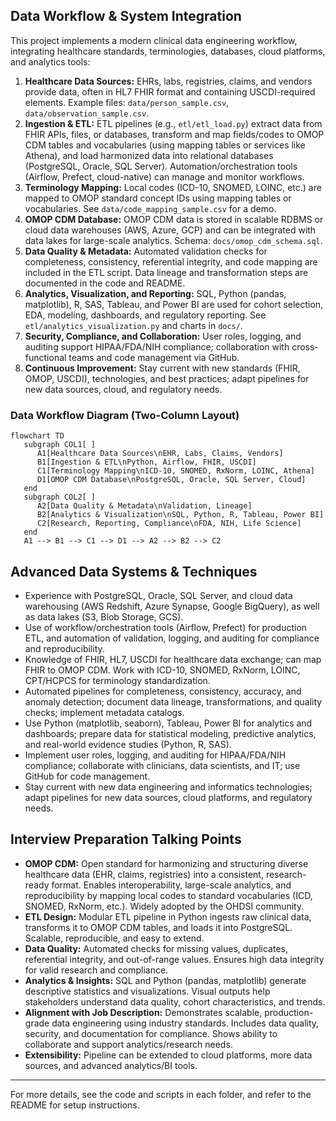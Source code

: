 ## Data Workflow & System Integration

This project implements a modern clinical data engineering workflow, integrating healthcare standards, terminologies, databases, cloud platforms, and analytics tools:

1. **Healthcare Data Sources:** EHRs, labs, registries, claims, and vendors provide data, often in HL7 FHIR format and containing USCDI-required elements. Example files: `data/person_sample.csv`, `data/observation_sample.csv`.
2. **Ingestion & ETL:** ETL pipelines (e.g., `etl/etl_load.py`) extract data from FHIR APIs, files, or databases, transform and map fields/codes to OMOP CDM tables and vocabularies (using mapping tables or services like Athena), and load harmonized data into relational databases (PostgreSQL, Oracle, SQL Server). Automation/orchestration tools (Airflow, Prefect, cloud-native) can manage and monitor workflows.
3. **Terminology Mapping:** Local codes (ICD-10, SNOMED, LOINC, etc.) are mapped to OMOP standard concept IDs using mapping tables or vocabularies. See `data/code_mapping_sample.csv` for a demo.
4. **OMOP CDM Database:** OMOP CDM data is stored in scalable RDBMS or cloud data warehouses (AWS, Azure, GCP) and can be integrated with data lakes for large-scale analytics. Schema: `docs/omop_cdm_schema.sql`.
5. **Data Quality & Metadata:** Automated validation checks for completeness, consistency, referential integrity, and code mapping are included in the ETL script. Data lineage and transformation steps are documented in the code and README.
6. **Analytics, Visualization, and Reporting:** SQL, Python (pandas, matplotlib), R, SAS, Tableau, and Power BI are used for cohort selection, EDA, modeling, dashboards, and regulatory reporting. See `etl/analytics_visualization.py` and charts in `docs/`.
7. **Security, Compliance, and Collaboration:** User roles, logging, and auditing support HIPAA/FDA/NIH compliance; collaboration with cross-functional teams and code management via GitHub.
8. **Continuous Improvement:** Stay current with new standards (FHIR, OMOP, USCDI), technologies, and best practices; adapt pipelines for new data sources, cloud, and regulatory needs.

### Data Workflow Diagram (Two-Column Layout)

```mermaid
flowchart TD
   subgraph COL1[ ]
      A1[Healthcare Data Sources\nEHR, Labs, Claims, Vendors]
      B1[Ingestion & ETL\nPython, Airflow, FHIR, USCDI]
      C1[Terminology Mapping\nICD-10, SNOMED, RxNorm, LOINC, Athena]
      D1[OMOP CDM Database\nPostgreSQL, Oracle, SQL Server, Cloud]
   end
   subgraph COL2[ ]
      A2[Data Quality & Metadata\nValidation, Lineage]
      B2[Analytics & Visualization\nSQL, Python, R, Tableau, Power BI]
      C2[Research, Reporting, Compliance\nFDA, NIH, Life Science]
   end
   A1 --> B1 --> C1 --> D1 --> A2 --> B2 --> C2
```
## Advanced Data Systems & Techniques

- Experience with PostgreSQL, Oracle, SQL Server, and cloud data warehousing (AWS Redshift, Azure Synapse, Google BigQuery), as well as data lakes (S3, Blob Storage, GCS).
- Use of workflow/orchestration tools (Airflow, Prefect) for production ETL, and automation of validation, logging, and auditing for compliance and reproducibility.
- Knowledge of FHIR, HL7, USCDI for healthcare data exchange; can map FHIR to OMOP CDM. Work with ICD-10, SNOMED, RxNorm, LOINC, CPT/HCPCS for terminology standardization.
- Automated pipelines for completeness, consistency, accuracy, and anomaly detection; document data lineage, transformations, and quality checks; implement metadata catalogs.
- Use Python (matplotlib, seaborn), Tableau, Power BI for analytics and dashboards; prepare data for statistical modeling, predictive analytics, and real-world evidence studies (Python, R, SAS).
- Implement user roles, logging, and auditing for HIPAA/FDA/NIH compliance; collaborate with clinicians, data scientists, and IT; use GitHub for code management.
- Stay current with new data engineering and informatics technologies; adapt pipelines for new data sources, cloud platforms, and regulatory needs.

## Interview Preparation Talking Points

- **OMOP CDM:** Open standard for harmonizing and structuring diverse healthcare data (EHR, claims, registries) into a consistent, research-ready format. Enables interoperability, large-scale analytics, and reproducibility by mapping local codes to standard vocabularies (ICD, SNOMED, RxNorm, etc.). Widely adopted by the OHDSI community.
- **ETL Design:** Modular ETL pipeline in Python ingests raw clinical data, transforms it to OMOP CDM tables, and loads it into PostgreSQL. Scalable, reproducible, and easy to extend.
- **Data Quality:** Automated checks for missing values, duplicates, referential integrity, and out-of-range values. Ensures high data integrity for valid research and compliance.
- **Analytics & Insights:** SQL and Python (pandas, matplotlib) generate descriptive statistics and visualizations. Visual outputs help stakeholders understand data quality, cohort characteristics, and trends.
- **Alignment with Job Description:** Demonstrates scalable, production-grade data engineering using industry standards. Includes data quality, security, and documentation for compliance. Shows ability to collaborate and support analytics/research needs.
- **Extensibility:** Pipeline can be extended to cloud platforms, more data sources, and advanced analytics/BI tools.

---

For more details, see the code and scripts in each folder, and refer to the README for setup instructions.
